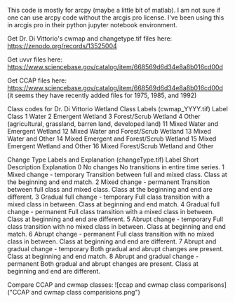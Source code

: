 This code is mostly for arcpy (maybe a little bit of matlab). I am not sure if one can use arcpy code without the arcgis pro license. I've been using this in arcgis pro in their python jupyter notebook environment. 

Get Dr. Di Vittorio's cwmap and changetype.tif files here: https://zenodo.org/records/13525004

Get uvvr files here: https://www.sciencebase.gov/catalog/item/668569d6d34e8a8b016cd00d

Get CCAP files here: https://www.sciencebase.gov/catalog/item/668569d6d34e8a8b016cd00d (it seems they have recently added files for 1975, 1985, and 1992)

Class codes for Dr. Di Vittorio
Wetland Class Labels  (cwmap_YYYY.tif)
Label
Class
1
Water
2
Emergent Wetland
3
Forest/Scrub Wetland 
4
Other (agricultural, grassland, barren land, developed land)
11
Mixed Water and Emergent Wetland
12
Mixed Water and Forest/Scrub Wetland
13
Mixed Water and Other
14
Mixed Emergent and Forest/Scrub Wetland
15
Mixed Emergent Wetland and Other
16
Mixed Forest/Scrub Wetland and Other


Change Type Labels and Explanation (changeType.tif)
Label
Short Description
Explanation
0
No changes
No transitions in entire time series.
1
Mixed change - temporary
Transition between full and mixed class. Class at the beginning and end match.
2
Mixed change - permanent
Transition between full class and mixed class. Class at the beginning and end are different.
3
Gradual full change - temporary
Full class transition with a mixed class in between. Class at beginning and end match.
4
Gradual full change - permanent
Full class transition with a mixed class in between. Class at beginning and end are different.
5
Abrupt change - temporary
Full class transition with no mixed class in between. Class at beginning and end match.
6
Abrupt change - permanent
Full class transition with no mixed class in between. Class at beginning and end are different.
7
Abrupt and gradual change - temporary
Both gradual and abrupt changes are present. Class at beginning and end match.
8
Abrupt and gradual change - permanent
Both gradual and abrupt changes are present. Class at beginning and end are different.


Compare CCAP and cwmap classes:
![ccap and cwmap class comparisons]("CCAP and cwmap class comparisions.png")


